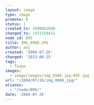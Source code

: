 ```yaml
---
layout: image
type: image
promote: 0
status: 1
created_ts: 1090862040
changed_ts: 1372159411
node_id: 895
title: IMG_8986.JPG
author: anj
created: '2004-07-26'
changed: '2013-06-25'
tags:
  - Taupo
images:
  - image/images/img_8986.jpg-895.jpg
url: "/2004/07/26/img_8986_jpg/"
aliases:
  - "/node/895/"
date: '2004-07-26'
---
```


